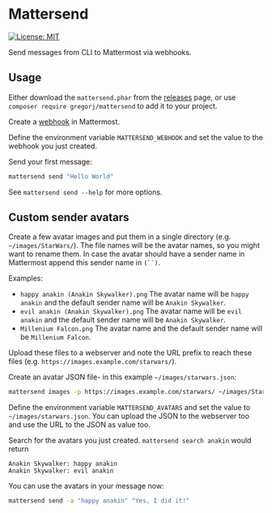 # Mattersend

[![License: MIT][license-mit]](LICENSE)

Send messages from CLI to Mattermost via webhooks.

## Usage

Either download the `mattersend.phar` from the [releases] page, or use `composer require gregorj/mattersend` to add it to your project.

Create a [webhook] in Mattermost.

Define the environment variable `MATTERSEND_WEBHOOK` and set the value to the webhook you just created.

Send your first message:

```sh
mattersend send "Hello World"
``` 

See `mattersend send --help` for more options.

## Custom sender avatars

Create a few avatar images and put them in a single directory (e.g. `~/images/StarWars/`). The file names will be the avatar names, so you might want to rename them. In case the avatar should have a sender name in Mattermost append this sender name in `(``)`.

Examples:

* `happy anakin (Anakin Skywalker).png` The avatar name will be `happy anakin` and the default sender name will be `Anakin Skywalker`.
* `evil anakin (Anakin Skywalker).png` The avatar name will be `evil anakin` and the default sender name will be `Anakin Skywalker`.
* `Millenium Falcon.png` The avatar name and the default sender name will be `Millenium Falcon`.

Upload these files to a webserver and note the URL prefix to reach these files (e.g. `https://images.example.com/starwars/`).

Create an avatar JSON file- in this example `~/images/starwars.json`:
 
```sh
mattersend images -p https://images.example.com/starwars/ ~/images/StarWars/ ~/images/starwars.json
```

Define the environment variable `MATTERSEND_AVATARS` and set the value to `~/images/starwars.json`. You can upload the JSON to the webserver too and use the URL to the JSON as value too.

Search for the avatars you just created. `mattersend search anakin` would return 

```
Anakin Skywalker: happy anakin
Anakin Skywalker: evil anakin
``` 

You can use the avatars in your message now:

```sh
mattersend send -a "happy anakin" "Yes, I did it!"
```


[license-mit]: https://img.shields.io/badge/license-MIT-blue.svg
[releases]: https://github.com/gregor-j/mattersend/releases
[webhook]: https://docs.mattermost.com/help/settings/integration-settings.html

